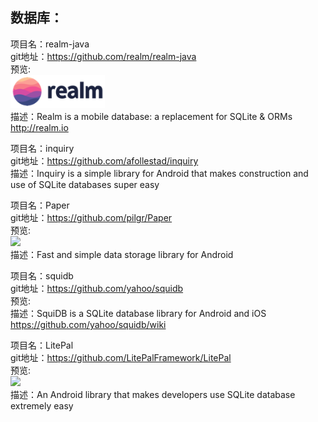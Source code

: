 
## 数据库：<br>




项目名：realm-java<br>
git地址：https://github.com/realm/realm-java<br>
预览:<br>
<img src="https://github.com/realm/realm-java/raw/master/logo.png" width="30%"/><br>
描述：Realm is a mobile database: a replacement for SQLite & ORMs http://realm.io<br>

项目名：inquiry<br>
git地址：https://github.com/afollestad/inquiry<br>
描述：Inquiry is a simple library for Android that makes construction and use of SQLite databases super easy<br>

项目名：Paper<br>
git地址：https://github.com/pilgr/Paper<br>
预览:<br>
<img src="https://github.com/pilgr/Paper/raw/master/paper_icon.png" width="30%"/><br>
描述：Fast and simple data storage library for Android<br>


项目名：squidb<br>
git地址：https://github.com/yahoo/squidb<br>
预览:<br>
描述：SquiDB is a SQLite database library for Android and iOS https://github.com/yahoo/squidb/wiki<br>


项目名：LitePal<br>
git地址：https://github.com/LitePalFramework/LitePal<br>
预览:<br>
<img src="https://github.com/LitePalFramework/LitePal/raw/master/sample/src/main/logo/mini_logo.png" width="20%"/><br>
描述：An Android library that makes developers use SQLite database extremely easy<br>
